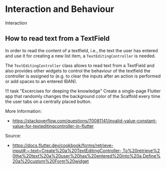 # Interaction and Behaviour

Interaction 

## How to read text from a TextField

In order to read the content of a textfield, i.e., the text the user has entered and use it for creating a new list item, a `TextEditingController` is needed.

The `TextEditingController` class allows to read text from a TextField and also provides other widgets to control the behaviour of the textfield the controller is assigned to (e.g. to clear the inputs after an action is performed or add spaces to an entered IBAN).








!!! task "Excercises for deeping the knowledge"
    Create a single-page Flutter app that randomly changes the background color of the Scaffold every time the user tabs on a centrally placed button.





More Information:

- <https://stackoverflow.com/questions/70081141/invalid-value-constant-value-for-texteditingcontroller-in-flutter>

Source: 

- <https://docs.flutter.dev/cookbook/forms/retrieve-input#:~:text=Create%20a%20TextEditingController-,To%20retrieve%20the%20text%20a%20user%20has%20entered%20into%20a,Define%20a%20custom%20Form%20widget>
